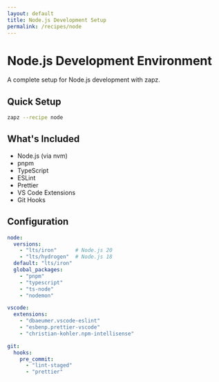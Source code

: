 ```yaml
---
layout: default
title: Node.js Development Setup
permalink: /recipes/node
---
```


# Node.js Development Environment

A complete setup for Node.js development with zapz.

## Quick Setup

```bash
zapz --recipe node
```

## What's Included

- Node.js (via nvm)
- pnpm
- TypeScript
- ESLint
- Prettier
- VS Code Extensions
- Git Hooks

## Configuration

```yaml
node:
  versions:
    - "lts/iron"      # Node.js 20
    - "lts/hydrogen"  # Node.js 18
  default: "lts/iron"
  global_packages:
    - "pnpm"
    - "typescript"
    - "ts-node"
    - "nodemon"

vscode:
  extensions:
    - "dbaeumer.vscode-eslint"
    - "esbenp.prettier-vscode"
    - "christian-kohler.npm-intellisense"

git:
  hooks:
    pre_commit: 
      - "lint-staged"
      - "prettier"
``` 